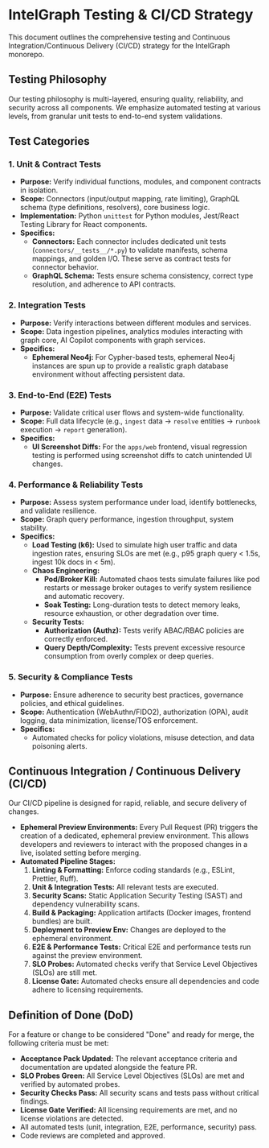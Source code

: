 # IntelGraph Testing & CI/CD Strategy

This document outlines the comprehensive testing and Continuous Integration/Continuous Delivery (CI/CD) strategy for the IntelGraph monorepo.

## Testing Philosophy

Our testing philosophy is multi-layered, ensuring quality, reliability, and security across all components. We emphasize automated testing at various levels, from granular unit tests to end-to-end system validations.

## Test Categories

### 1. Unit & Contract Tests

*   **Purpose:** Verify individual functions, modules, and component contracts in isolation.
*   **Scope:** Connectors (input/output mapping, rate limiting), GraphQL schema (type definitions, resolvers), core business logic.
*   **Implementation:** Python `unittest` for Python modules, Jest/React Testing Library for React components.
*   **Specifics:**
    *   **Connectors:** Each connector includes dedicated unit tests (`connectors/__tests__/*.py`) to validate manifests, schema mappings, and golden I/O. These serve as contract tests for connector behavior.
    *   **GraphQL Schema:** Tests ensure schema consistency, correct type resolution, and adherence to API contracts.

### 2. Integration Tests

*   **Purpose:** Verify interactions between different modules and services.
*   **Scope:** Data ingestion pipelines, analytics modules interacting with graph core, AI Copilot components with graph services.
*   **Specifics:**
    *   **Ephemeral Neo4j:** For Cypher-based tests, ephemeral Neo4j instances are spun up to provide a realistic graph database environment without affecting persistent data.

### 3. End-to-End (E2E) Tests

*   **Purpose:** Validate critical user flows and system-wide functionality.
*   **Scope:** Full data lifecycle (e.g., `ingest` data → `resolve` entities → `runbook` execution → `report` generation).
*   **Specifics:**
    *   **UI Screenshot Diffs:** For the `apps/web` frontend, visual regression testing is performed using screenshot diffs to catch unintended UI changes.

### 4. Performance & Reliability Tests

*   **Purpose:** Assess system performance under load, identify bottlenecks, and validate resilience.
*   **Scope:** Graph query performance, ingestion throughput, system stability.
*   **Specifics:**
    *   **Load Testing (k6):** Used to simulate high user traffic and data ingestion rates, ensuring SLOs are met (e.g., p95 graph query < 1.5s, ingest 10k docs in < 5m).
    *   **Chaos Engineering:**
        *   **Pod/Broker Kill:** Automated chaos tests simulate failures like pod restarts or message broker outages to verify system resilience and automatic recovery.
        *   **Soak Testing:** Long-duration tests to detect memory leaks, resource exhaustion, or other degradation over time.
    *   **Security Tests:**
        *   **Authorization (Authz):** Tests verify ABAC/RBAC policies are correctly enforced.
        *   **Query Depth/Complexity:** Tests prevent excessive resource consumption from overly complex or deep queries.

### 5. Security & Compliance Tests

*   **Purpose:** Ensure adherence to security best practices, governance policies, and ethical guidelines.
*   **Scope:** Authentication (WebAuthn/FIDO2), authorization (OPA), audit logging, data minimization, license/TOS enforcement.
*   **Specifics:**
    *   Automated checks for policy violations, misuse detection, and data poisoning alerts.

## Continuous Integration / Continuous Delivery (CI/CD)

Our CI/CD pipeline is designed for rapid, reliable, and secure delivery of changes.

*   **Ephemeral Preview Environments:** Every Pull Request (PR) triggers the creation of a dedicated, ephemeral preview environment. This allows developers and reviewers to interact with the proposed changes in a live, isolated setting before merging.
*   **Automated Pipeline Stages:**
    1.  **Linting & Formatting:** Enforce coding standards (e.g., ESLint, Prettier, Ruff).
    2.  **Unit & Integration Tests:** All relevant tests are executed.
    3.  **Security Scans:** Static Application Security Testing (SAST) and dependency vulnerability scans.
    4.  **Build & Packaging:** Application artifacts (Docker images, frontend bundles) are built.
    5.  **Deployment to Preview Env:** Changes are deployed to the ephemeral environment.
    6.  **E2E & Performance Tests:** Critical E2E and performance tests run against the preview environment.
    7.  **SLO Probes:** Automated checks verify that Service Level Objectives (SLOs) are still met.
    8.  **License Gate:** Automated checks ensure all dependencies and code adhere to licensing requirements.

## Definition of Done (DoD)

For a feature or change to be considered "Done" and ready for merge, the following criteria must be met:

*   **Acceptance Pack Updated:** The relevant acceptance criteria and documentation are updated alongside the feature PR.
*   **SLO Probes Green:** All Service Level Objectives (SLOs) are met and verified by automated probes.
*   **Security Checks Pass:** All security scans and tests pass without critical findings.
*   **License Gate Verified:** All licensing requirements are met, and no license violations are detected.
*   All automated tests (unit, integration, E2E, performance, security) pass.
*   Code reviews are completed and approved.
